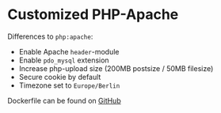 # Customized PHP-Apache 

Differences to `php:apache`:

* Enable Apache `header`-module
* Enable `pdo_mysql` extension
* Increase php-upload size (200MB postsize / 50MB filesize)
* Secure cookie by default
* Timezone set to `Europe/Berlin`

Dockerfile can be found on [GitHub](https://github.com/Superritchman/docker-php)